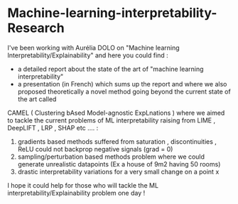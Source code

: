 # Machine-learning-interpretability-Research

I've been working with Aurélia DOLO on "Machine learning Interpretability/Explainability" and here you could find :

- a detailed report about the state of the art of "machine learning interpretability"
- a presentation (in French) which sums up the report and where we also proposed theoretically a novel method going beyond the current state of the art called

CAMEL ( Clustering bAsed Model-agnostic ExpLnations )
where we aimed to tackle the current problems of ML interpretability raising from LIME , DeepLIFT , LRP , SHAP etc .... :

1) gradients based methods suffered from saturation , discontinuities , ReLU could not backprop negative signals (grad = 0)
2) sampling/perturbation based methods problem where we could generate unrealistic datapoints (Ex a house of 9m2 having 50 rooms)
3) drastic interpretability variations for a very small change on a point x

I hope it could help for those who will tackle the ML interpretability/Explainability problem one day !
